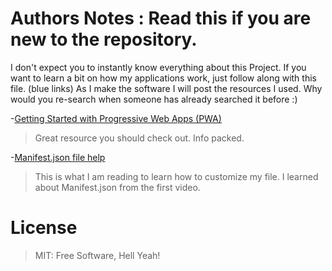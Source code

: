   # Authors Notes : Read this if you are new to the repository.

  I don't expect you to instantly know everything about this Project. If you want to learn a bit on how my applications work, just follow along with this file. (blue links) As I make the software I will post the resources I used. Why would you re-search when someone has already searched it before :) 

-[Getting Started with Progressive Web Apps (PWA)]
> Great resource you should check out. Info packed.

-[Manifest.json file help]
> This is what I am reading to learn how to customize my file. I learned about Manifest.json from the first video.

 # License
> MIT: Free Software, Hell Yeah!

[Getting Started with Progressive Web Apps (PWA)]: <https://www.youtube.com/watch?v=WbbAPfDVqfYt>
[Manifest.json file help]: <https://www.youtube.com/watch?v=WbbAPfDVqfYt>
